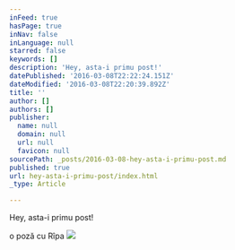 ```yaml
---
inFeed: true
hasPage: true
inNav: false
inLanguage: null
starred: false
keywords: []
description: 'Hey, asta-i primu post!'
datePublished: '2016-03-08T22:22:24.151Z'
dateModified: '2016-03-08T22:20:39.892Z'
title: ''
author: []
authors: []
publisher:
  name: null
  domain: null
  url: null
  favicon: null
sourcePath: _posts/2016-03-08-hey-asta-i-primu-post.md
published: true
url: hey-asta-i-primu-post/index.html
_type: Article

---
```

Hey, asta-i primu post!

o poză cu Rîpa
![](https://the-grid-user-content.s3-us-west-2.amazonaws.com/7afcd6f4-e473-42d7-82d4-46458e579a97.jpg)